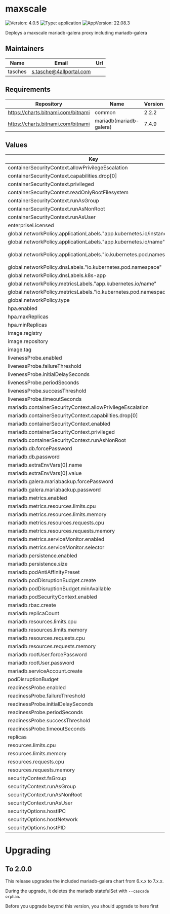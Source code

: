 # maxscale

![Version: 4.0.5](https://img.shields.io/badge/Version-4.0.5-informational?style=flat-square) ![Type: application](https://img.shields.io/badge/Type-application-informational?style=flat-square) ![AppVersion: 22.08.3](https://img.shields.io/badge/AppVersion-22.08.3-informational?style=flat-square)

Deploys a maxscale mariadb-galera proxy including mariadb-galera

## Maintainers

| Name | Email | Url |
| ---- | ------ | --- |
| tasches | <s.tasche@4allportal.com> |  |

## Requirements

| Repository | Name | Version |
|------------|------|---------|
| https://charts.bitnami.com/bitnami | common | 2.2.2 |
| https://charts.bitnami.com/bitnami | mariadb(mariadb-galera) | 7.4.9 |

## Values

| Key | Type | Default | Description |
|-----|------|---------|-------------|
| containerSecurityContext.allowPrivilegeEscalation | bool | `false` |  |
| containerSecurityContext.capabilities.drop[0] | string | `"ALL"` |  |
| containerSecurityContext.privileged | bool | `false` |  |
| containerSecurityContext.readOnlyRootFilesystem | bool | `true` |  |
| containerSecurityContext.runAsGroup | int | `996` |  |
| containerSecurityContext.runAsNonRoot | bool | `true` |  |
| containerSecurityContext.runAsUser | int | `998` |  |
| enterpriseLicensed | bool | `false` |  |
| global.networkPolicy.applicationLabels."app.kubernetes.io/instance" | string | `"{{ .Release.Name }}"` |  |
| global.networkPolicy.applicationLabels."app.kubernetes.io/name" | string | `nil` |  |
| global.networkPolicy.applicationLabels."io.kubernetes.pod.namespace" | string | `"{{ .Release.Namespace }}"` |  |
| global.networkPolicy.dnsLabels."io.kubernetes.pod.namespace" | string | `"kube-system"` |  |
| global.networkPolicy.dnsLabels.k8s-app | string | `"kube-dns"` |  |
| global.networkPolicy.metricsLabels."app.kubernetes.io/name" | string | `"prometheus"` |  |
| global.networkPolicy.metricsLabels."io.kubernetes.pod.namespace" | string | `"monitoring"` |  |
| global.networkPolicy.type | string | `"auto"` |  |
| hpa.enabled | bool | `false` |  |
| hpa.maxReplicas | int | `4` |  |
| hpa.minReplicas | int | `2` |  |
| image.registry | string | `"docker.io"` |  |
| image.repository | string | `"mariadb/maxscale"` |  |
| image.tag | string | `"22.08.3"` |  |
| livenessProbe.enabled | bool | `true` |  |
| livenessProbe.failureThreshold | int | `3` |  |
| livenessProbe.initialDelaySeconds | int | `2` |  |
| livenessProbe.periodSeconds | int | `10` |  |
| livenessProbe.successThreshold | int | `1` |  |
| livenessProbe.timeoutSeconds | int | `5` |  |
| mariadb.containerSecurityContext.allowPrivilegeEscalation | bool | `false` |  |
| mariadb.containerSecurityContext.capabilities.drop[0] | string | `"ALL"` |  |
| mariadb.containerSecurityContext.enabled | bool | `true` |  |
| mariadb.containerSecurityContext.privileged | bool | `false` |  |
| mariadb.containerSecurityContext.runAsNonRoot | bool | `true` |  |
| mariadb.db.forcePassword | bool | `true` |  |
| mariadb.db.password | string | `"CHANGEME"` |  |
| mariadb.extraEnvVars[0].name | string | `"MARIADB_EXTRA_FLAGS"` |  |
| mariadb.extraEnvVars[0].value | string | `"--skip-log-bin"` |  |
| mariadb.galera.mariabackup.forcePassword | bool | `true` |  |
| mariadb.galera.mariabackup.password | string | `"CHANGEME"` |  |
| mariadb.metrics.enabled | bool | `true` |  |
| mariadb.metrics.resources.limits.cpu | string | `"250m"` |  |
| mariadb.metrics.resources.limits.memory | string | `"32Mi"` |  |
| mariadb.metrics.resources.requests.cpu | string | `"10m"` |  |
| mariadb.metrics.resources.requests.memory | string | `"32Mi"` |  |
| mariadb.metrics.serviceMonitor.enabled | bool | `true` |  |
| mariadb.metrics.serviceMonitor.selector | bool | `false` |  |
| mariadb.persistence.enabled | bool | `true` |  |
| mariadb.persistence.size | string | `"8Gi"` |  |
| mariadb.podAntiAffinityPreset | string | `"hard"` |  |
| mariadb.podDisruptionBudget.create | bool | `true` |  |
| mariadb.podDisruptionBudget.minAvailable | int | `2` |  |
| mariadb.podSecurityContext.enabled | bool | `true` |  |
| mariadb.rbac.create | bool | `false` |  |
| mariadb.replicaCount | int | `3` |  |
| mariadb.resources.limits.cpu | int | `1` |  |
| mariadb.resources.limits.memory | string | `"2Gi"` |  |
| mariadb.resources.requests.cpu | string | `"100m"` |  |
| mariadb.resources.requests.memory | string | `"1Gi"` |  |
| mariadb.rootUser.forcePassword | bool | `true` |  |
| mariadb.rootUser.password | string | `"CHANGEME"` |  |
| mariadb.serviceAccount.create | bool | `false` |  |
| podDisruptionBudget | bool | `true` |  |
| readinessProbe.enabled | bool | `true` |  |
| readinessProbe.failureThreshold | int | `3` |  |
| readinessProbe.initialDelaySeconds | int | `0` |  |
| readinessProbe.periodSeconds | int | `1` |  |
| readinessProbe.successThreshold | int | `1` |  |
| readinessProbe.timeoutSeconds | int | `1` |  |
| replicas | int | `2` |  |
| resources.limits.cpu | string | `"500m"` |  |
| resources.limits.memory | string | `"512Mi"` |  |
| resources.requests.cpu | string | `"125m"` |  |
| resources.requests.memory | string | `"128Mi"` |  |
| securityContext.fsGroup | int | `996` |  |
| securityContext.runAsGroup | int | `996` |  |
| securityContext.runAsNonRoot | bool | `true` |  |
| securityContext.runAsUser | int | `998` |  |
| securityOptions.hostIPC | bool | `false` |  |
| securityOptions.hostNetwork | bool | `false` |  |
| securityOptions.hostPID | bool | `false` |  |

# Upgrading

## To 2.0.0

This release upgrades the included mariadb-galera chart from 6.x.x to 7.x.x.

During the upgrade, it deletes the mariadb statefulSet with `--cascade orphan`.

Before you upgrade beyond this version, you should upgrade to here first
